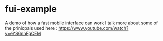 # fui-example
A demo of how a fast mobile interface can work
I talk more about some of the prinicpals used here : https://www.youtube.com/watch?v=eYS6nnFgCEM
